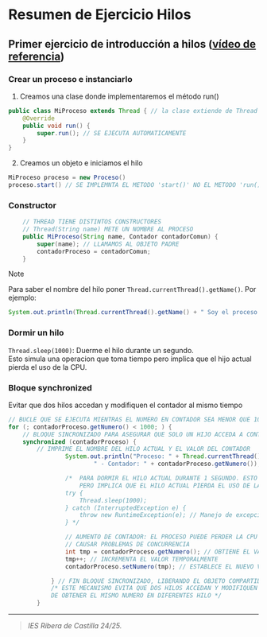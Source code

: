 # Resumen de Ejercicio Hilos
## Primer ejercicio de introducción a hilos (<a href="https://www.youtube.com/watch?v=JTXWVZctk3I&list=PLYwQpNMBCzIm_o2e89tJXXQ0btAFKh0BE&index=2&t=1749s">vídeo de referencia</a>)
### Crear un proceso e instanciarlo
1. Creamos una clase donde implementaremos el método run()
```java
public class MiProceso extends Thread { // la clase extiende de Thread
    @Override
    public void run() {
        super.run(); // SE EJECUTA AUTOMATICAMENTE
    }
}
```
2. Creamos un objeto e iniciamos el hilo
```java
MiProceso proceso = new Proceso()
proceso.start() // SE IMPLEMNTA EL METODO 'start()' NO EL METODO 'run()'
```

### Constructor
```java
    // THREAD TIENE DISTINTOS CONSTRUCTORES
    // Thread(String name) METE UN NOMBRE AL PROCESO
    public MiProceso(String name, Contador contadorComun) {
        super(name); // LLAMAMOS AL OBJETO PADRE
        contadorProceso = contadorComun;
    }
```

> [!NOTE]
> Para saber el nombre del hilo poner `Thread.currentThread().getName()`. Por ejemplo:
> ```java
> System.out.println(Thread.currentThread().getName() + " Soy el proceso creado");
> ```

### Dormir un hilo
`Thread.sleep(1000)`: Duerme el hilo durante un segundo. <br>
Esto simula una operacion que toma tiempo pero implica que el hijo actual pierda el uso de la CPU.


### Bloque synchronized
Evitar que dos hilos accedan y modifiquen el contador al mismo tiempo
```java
// BUCLE QUE SE EJECUTA MIENTRAS EL NUMERO EN CONTADOR SEA MENOR QUE 1000
for (; contadorProceso.getNumero() < 1000; ) {
    // BLOQUE SINCRONIZADO PARA ASEGURAR QUE SOLO UN HIJO ACCEDA A CONTADOR A LA VEZ
    synchronized (contadorProceso) {
        // IMPRIME EL NOMBRE DEL HILO ACTUAL Y EL VALOR DEL CONTADOR
                System.out.println("Proceso: " + Thread.currentThread().getName() +
                        " - Contador: " + contadorProceso.getNumero());

                /*  PARA DORMIR EL HILO ACTUAL DURANTE 1 SEGUNDO. ESTO SIMULA UNA OPERACION QUE TOMA TIEMPO.
                    PERO IMPLICA QUE EL HILO ACTUAL PIERDA EL USO DE LA CPU *//*
                try {
                    Thread.sleep(1000);
                } catch (InterruptedException e) {
                    throw new RuntimeException(e); // Manejo de excepción si el hilo es interrumpido.
                } */

                // AUMENTO DE CONTADOR: EL PROCESO PUEDE PERDER LA CPU ENTRE LA LETURA Y LA ESCRITURA LO QUE PUEDE
                // CAUSAR PROBLEMAS DE CONCURRENCIA
                int tmp = contadorProceso.getNumero(); // OBTIENE EL VALOR ACTRUAL DEL CONTADOR
                tmp++; // INCREMENTA EL VALOR TEMPORALMENTE
                contadorProceso.setNumero(tmp); // ESTABLECE EL NUEVO VALOR DEL CONTADOR

            } // FIN BLOQUE SINCRONIZADO, LIBERANDO EL OBJETO COMPARTIDO
            /* ESTE MECANISMO EVITA QUE DOS HILOS ACCEDAN Y MODIFIQUEN EL CONTADOR AL MISMO TIEMPO LO QUE PREVIENE LA POSIBILIDAD
            DE OBTENER EL MISMO NUMERO EN DIFERENTES HILO */
        }

```




---
>_IES Ribera de Castilla 24/25._
